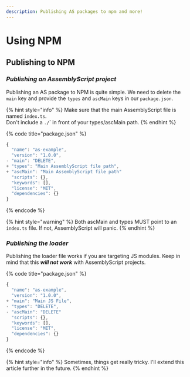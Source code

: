 ```yaml
---
description: Publishing AS packages to npm and more!
---
```


# Using NPM

## Publishing to NPM

### _Publishing an AssemblyScript project_

Publishing an AS package to NPM is quite simple. We need to delete the `main` key and provide the `types` and `ascMain` keys in our `package.json`.

{% hint style="info" %}
Make sure that the main AssemblyScript file is named `index.ts`.\
Don't include a `./`\` in front of your types/ascMain path.
{% endhint %}

{% code title="package.json" %}
```javascript
{
  "name": "as-example",
  "version": "1.0.0",
- "main": "DELETE",
+ "types": "Main AssemblyScript file path",
+ "ascMain": "Main AssemblyScript file path"
  "scripts": {},
  "keywords": [],
  "license": "MIT",
  "dependencies": {}
}
```
{% endcode %}

{% hint style="warning" %}
Both ascMain and types MUST point to an `index.ts` file. If not, AssemblyScript will panic.
{% endhint %}

### _Publishing the loader_

Publishing the loader file works if you are targeting JS modules. Keep in mind that this _**will not work**_ with AssemblyScript projects.

{% code title="package.json" %}
```javascript
{
  "name": "as-example",
  "version": "1.0.0",
+ "main": "Main JS File",
- "types": "DELETE",
- "ascMain": "DELETE"
  "scripts": {},
  "keywords": [],
  "license": "MIT",
  "dependencies": {}
}
```
{% endcode %}

{% hint style="info" %}
Sometimes, things get really tricky. I'll extend this article further in the future.
{% endhint %}
